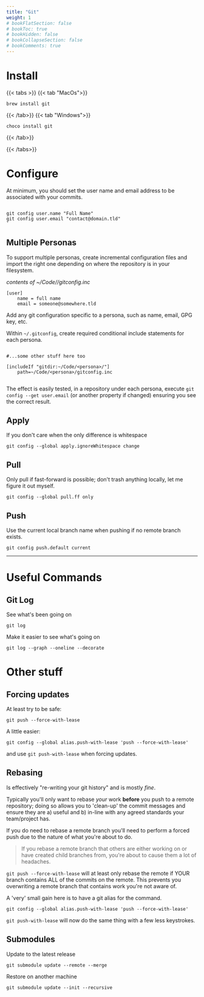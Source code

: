 ```yaml
---
title: "Git"
weight: 1
# bookFlatSection: false
# bookToc: true
# bookHidden: false
# bookCollapseSection: false
# bookComments: true
---
```


# Install

{{< tabs >}}
{{< tab "MacOs">}}

```shell
brew install git
```

{{< /tab>}}
{{< tab "Windows">}}

```shell
choco install git
```

{{< /tab>}}

{{< /tabs>}}

# Configure

At minimum, 
you should set the user name and email address to be associated with your commits.

```shell

git config user.name "Full Name"
git config user.email "contact@domain.tld"
`
```

## Multiple Personas

To support multiple personas, 
create incremental configuration files 
and import the right one depending on where the repository is in your filesystem.

*contents of ~/Code/<persona>/gitconfig.inc*
```
[user]
	name = full name
	email = someone@somewhere.tld
```

Add	any git configuration specific to a persona, such as name, email, GPG key, etc. 

Within `~/.gitconfig`, create required conditional include statements for each persona.

```shell

#...some other stuff here too

[includeIf "gitdir:~/Code/<persona>/"]
	path=~/Code/<persona>/gitconfig.inc
	
```

The effect is easily tested, in a repository under each persona, execute `git config --get user.email` (or another property if changed) ensuring you see the correct result.

## Apply

If you don't care when the only difference is whitespace

`git config --global apply.ignoreWhitespace change`

## Pull

Only pull if fast-forward is possible; don't trash anything locally, let me figure it out myself.

`git config --global pull.ff only`

## Push 

Use the current local branch name when pushing if no remote branch exists. 

`git config push.default current`


---

# Useful Commands

## Git Log

See what's been going on

`git log`

Make it easier to see what's going on

`git log --graph --oneline --decorate`

# Other stuff

## Forcing updates

At least try to be safe: 

`git push --force-with-lease`

A little easier: 

`git config --global alias.push-with-lease 'push --force-with-lease' `

and use `git push-with-lease` when forcing updates.

## Rebasing

Is effectively "re-writing your git history" and is mostly *fine*. 

Typically you'll only want to rebase *your* work **before** you push to a remote repository; doing so allows you to 'clean-up' the commit messages and ensure they are a) useful and b) in-line with any agreed standards your team/project has.

If you do need to rebase a remote branch you'll need to perform a forced push due to the nature of what you're about to do. 

> If you rebase a remote branch that others are either working on or have created child branches from, you're about to cause them a lot of headaches. 

`git push --force-with-lease` will at least only rebase the remote if YOUR branch contains ALL of the commits on the remote. This prevents you overwriting a remote branch that contains work you're not aware of.

A 'very' small gain here is to have a git alias for the command.

```shell
git config --global alias.push-with-lease 'push --force-with-lease' 
```

`git push-with-lease` will now do the same thing with a few less keystrokes.

## Submodules

Update to the latest release

`git submodule update --remote --merge`

Restore on another machine

`git submodule update --init --recursive`